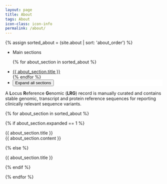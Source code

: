 ```yaml
---
layout: page
title: About
tags: About
icon-class: icon-info
permalink: /about/
---
```


{% assign sorted_about = (site.about | sort: 'about_order') %}

<!-- Table of content -->
<div class="clearfix margin-bottom-25">
  <ul class="sections_list">
    <li class="icon-next-page smaller-icon close-icon-2 lrg_blue section_title" style="padding-left:0px">
      <span class="lrg_dark bold_font">Main sections</span>
    </li>

{% for about_section in sorted_about %}
    <li><a href="#about_section_{{ about_section.about_order }}_button">{{ about_section.title }}</a></li>
{% endfor %}
    <li style="background-color:#FFF;padding:0px">
      <button class="btn btn-primary btn-xs is-collapsed" id="about_button" onclick="javascript:show_hide_all('item_title_no_border_big','about_content','about_button','sections');">Expand all sections</button>
    </li>
  </ul>
</div>


A **L**ocus **R**eference **G**enomic (**LRG**) record is manually curated and contains stable genomic, transcript and protein reference sequences for reporting clinically relevant sequence variants.

{% for about_section in sorted_about %}

  {% if about_section.expanded == 1 %}

<div class="item_title_no_border_big close-icon-5 icon-collapse-open margin-top-20" title="Click to expand" id="about_section_{{ about_section.about_order }}_button" onclick="javascript:show_hide('about_section_{{ about_section.about_order }}')">
  {{ about_section.title }}
</div>
<div class="about_content margin-left-10" id="about_section_{{ about_section.about_order }}">
  {{ about_section.content }}
</div>

  {% else %}

<div class="item_title_no_border_big close-icon-5 icon-collapse-closed margin-top-20" title="Click to expand" id="about_section_{{ about_section.about_order }}_button" onclick="javascript:show_hide('about_section_{{ about_section.about_order }}')">
  {{ about_section.title }}
</div>
<div class="about_content margin-left-10" id="about_section_{{ about_section.about_order }}" style="display:none">
  {{ about_section.content }}
</div>

  {% endif %}

{% endfor %}